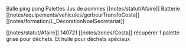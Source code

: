 Balle ping pong
Palettes Jus de pommes
[[notes/statut/Afaire]] Batterie [[notes/equipements/vehicules/gerbeurTransfoCosta]]
[[notes/formation/L_DécorationNoelSecretariat]] 


[[notes/statut/Afaire]] 140721 [[notes/zones/Costa]] récupérer 1 palette grise pour déchets. Et huile pour déchets spéciaux 